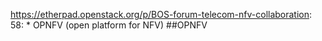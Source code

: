 https://etherpad.openstack.org/p/BOS-forum-telecom-nfv-collaboration: 58: 		* OPNFV (open platform for NFV) ##OPNFV

